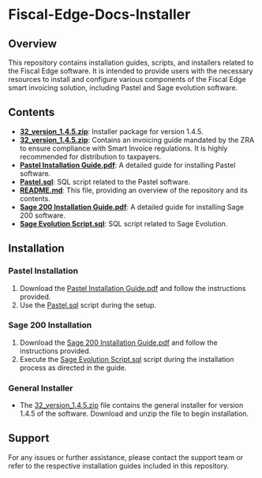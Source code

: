 # Fiscal-Edge-Docs-Installer

## Overview

This repository contains installation guides, scripts, and installers related to the Fiscal Edge software. It is intended to provide users with the necessary resources to install and configure various components of the Fiscal Edge smart invoicing solution, including Pastel and Sage evolution software.

## Contents

- **[32_version_1.4.5.zip](https://github.com/ObinnaTerry/Fiscal-Edge-Docs-Installer/blob/main/32_version_1.4.5.zip)**: Installer package for version 1.4.5.
- **[32_version_1.4.5.zip](https://github.com/ObinnaTerry/Fiscal-Edge-Docs-Installer/blob/main/Invoicing%20Rules.pdf)**: Contains an invoicing guide mandated by the ZRA to ensure compliance with Smart Invoice regulations. It is highly recommended for distribution to taxpayers.
- **[Pastel Installation Guide.pdf](https://github.com/ObinnaTerry/Fiscal-Edge-Docs-Installer/blob/main/Pastel%20Installation%20Guide.pdf)**: A detailed guide for installing Pastel software.
- **[Pastel.sql](https://github.com/ObinnaTerry/Fiscal-Edge-Docs-Installer/blob/main/Pastel.sql)**: SQL script related to the Pastel software.
- **[README.md](https://github.com/ObinnaTerry/Fiscal-Edge-Docs-Installer/blob/main/README.md)**: This file, providing an overview of the repository and its contents.
- **[Sage 200 Installation Guide.pdf](https://github.com/ObinnaTerry/Fiscal-Edge-Docs-Installer/blob/main/Sage%20200%20Installation%20Guide.pdf)**: A detailed guide for installing Sage 200 software.
- **[Sage Evolution Script.sql](https://github.com/ObinnaTerry/Fiscal-Edge-Docs-Installer/blob/main/Sage%20Evolution%20Script.sql)**: SQL script related to Sage Evolution.

## Installation

### Pastel Installation
1. Download the [Pastel Installation Guide.pdf](https://github.com/ObinnaTerry/Fiscal-Edge-Docs-Installer/blob/main/Pastel%20Installation%20Guide.pdf) and follow the instructions provided.
2. Use the [Pastel.sql](https://github.com/ObinnaTerry/Fiscal-Edge-Docs-Installer/blob/main/Pastel.sql) script during the setup.

### Sage 200 Installation
1. Download the [Sage 200 Installation Guide.pdf](https://github.com/ObinnaTerry/Fiscal-Edge-Docs-Installer/blob/main/Sage%20200%20Installation%20Guide.pdf) and follow the instructions provided.
2. Execute the [Sage Evolution Script.sql](https://github.com/ObinnaTerry/Fiscal-Edge-Docs-Installer/blob/main/Sage%20Evolution%20Script.sql) script during the installation process as directed in the guide.

### General Installer
- The [32_version_1.4.5.zip](https://github.com/ObinnaTerry/Fiscal-Edge-Docs-Installer/blob/main/32_version_1.4.5.zip) file contains the general installer for version 1.4.5 of the software. Download and unzip the file to begin installation.

## Support

For any issues or further assistance, please contact the support team or refer to the respective installation guides included in this repository.
